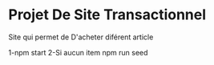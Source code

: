 # Projet De Site Transactionnel

Site qui permet de D'acheter diférent article

1-npm start
2-Si aucun item npm run seed
